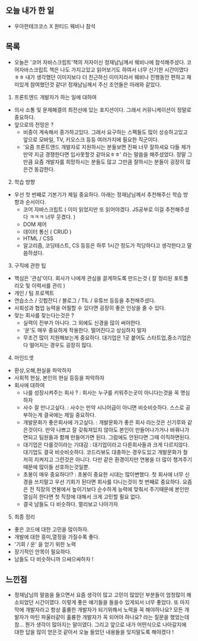 ## 오늘 내가 한 일
- 우아한테크코스 X 원티드 웨비나 참석

## 목록
- 오늘은 '코어 자바스크립트'책의 저자이신 정재남님께서 웨비나에 참석해주셨다. 코어자바스크립트 책은 나도 가지고있고 읽어보기도 하여서 너무 신기한 시간이였다 ㅎㅎ 내가 생각했던 이미지보다 더 친근하신 이미지라서 웨비나 진행동안 편하고 재미있게 참여했던것 같다! 정재남님께서 주신 조언들은 아래와 같았다.

1. 프론트엔드 개발자가 하는 일에 대하여
- 의사 소통 및 문제해결의 최전선에 있는 포지션이다. 그래서 커뮤니케이션이 정말로 중요하다.
- 앞으로의 전망은 ?
  - 비중이 계속해서 증가하고있다. 그래서 요구하는 스펙들도 많이 상승하고있고 앞으로 모바일, TV, 키오스크 등등 여러가지에 필요한 직군이다.
  - '요즘 프론트엔드 개발자로 지원하시는 분들보면 진짜 너무 잘하셔요 다들 제가 만약 지금 경쟁한다면 입사못할것 같아요ㅎㅎ' 라는 말씀을 해주셨었다. 정말 그만큼 요즘 개발자를 희망하시는 분들도 많고 그만큼 잘하시는 분들이 굉장히 많은건 동감한다.

2. 학습 방향
- 우선 첫 번째로 기본기가 제일 중요하다. 아래는 정재남님께서 추천해주신 학습 방향과 순서이다.
  - 코어 자바스크립트 ( 이미 읽었지만 또 읽어야겠다. JS공부로 이걸 추천해주셨다 ㅋㅋㅋ 너무 웃겼다. )
  - DOM 제어
  - 데이터 통신 ( CRUD ) 
  - HTML / CSS
  - 알고리즘, 코딩테스트, CS 등등은 하루 1시간 정도가 적당하다고 생각한다고 말씀하셨다.

3. 구직에 관한 팁
- 핵심은 '관심'이다. 회사가 나에게 관심을 끌게하도록 만드는것 ( 잘 정리된 포트폴리오 및 이력서를 관리 )
- 개인 / 팀 프로젝트
- 연습소스 / 깃헙잔디 / 블로그 / TIL / 유튜브 등등을 추천해주셨다.
- 사회성과 협업 능력을 어필할 수 있다면 굉장히 좋은 인상을 줄 수 있다.
- 맞는 회사를 찾는다는것은 ?
  - 실력이 전부가 아니다. 그 외에도 신경을 많이 써야한다.
  - '운'도 매우 중요하게 작용한다. 떨어진다고 상심하지 말자
  - 무조건 많이 지원해보는게 중요하다. 대기업은 1곳 붙어도 스타트업,중소기업은 다 떨어지는 경우도 굉장히 많다.

4. 마인드셋
- 환상,오해,현실을 파악하자
- 사회적 현실, 본인의 현실 등등을 파악하자
- 회사에 대하여
  - 나를 성장시켜주는 회사 ? : 회사는 누구를 키워주는곳이 아니다는것을 꼭 명심하자
  - 사수 잘 만나고싶다. : 사수는 만약 시니어급이 아니면 비슷비슷하다. 스스로 공부하는게 결국에는 제일 중요하다.
  - 개발문화가 좋은회사에 가고싶다. : 개발문화가 좋은 회사 라는것은 신기루와 같은것이다. 만약 나쁘고 잘 갖춰져있지 않아도 본인이 만들어나가거나 바꿔나가면되고 팀원들과 함께 만들어가면 된다. 그럼에도 안된다면 그때 이직하면된다.
  - 대기업은 다를것이라는 기대감 : 대기업이라고 다른회사들과 크게 다르지않다. 대기업도 결국 비슷비슷하다. 코드리뷰도 대충하는 경우도있고 개발문화가 철저히 지켜지고 그런것은 아니다. 다만 같은 환경이지만 연봉을 더 많이 챙겨주기 때문에 많이들 선호하는것일뿐.
  - 초봉이 매우 중요하다!? : 초봉이 중요한 시대는 많이변했다. 첫 회사에 너무 신경을 쓰지말고 우선 기회가 된다면 회사를 다니는것이 첫 번째로 중요하다. 요즘은 전 직장의 연봉에서 높이기보다 순수하게 능력에 맞춰서 주기때문에 본인만 열심히 한다면 첫 직장에 대해서 크게 고민할 필요 없다.
  - 결국 남들도 다 비슷하다. 멀리보고 나아가자

5. 최종 정리
- 좋은 코드에 대한 고민을 많이하자.
- 개발에 대한 흥미,열정을 가질수록 좋다.
- '기회 / 운' 을 얻기 위한 노력
- 장기적인 안목이 필요하다.
- 남들도 다 비슷하니까 으쌰으쌰하자 !

## 느낀점
- 정재남님의 말씀을 들으면서 요즘 생각이 많고 고민이 많았던 부분들이 엄청많이 해소되었던 시간이였다. 이렇게 좋은 얘기들을 들을수 있게되서 너무 좋았다. 또 마지막에 개발자라고 항상 훌륭한 개발자가 되기위해서 노력을 꼭 해야하나요? 모든 개발자가 마틴 파울러같이 훌륭한 개발자가 꼭 되어야 하나요? 라는 질문을 했었는데 참... 뭔가 생각이 많아지는 말이였다. 그리고 앞으로 내가 어떤식으로 나아갈지에 대한 답을 많이 얻은것 같아서 오늘 들었던 내용들을 잊지말도록 해야겠다 !
